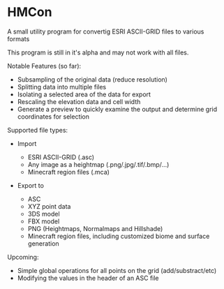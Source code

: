 # HMCon
A small utility program for convertig ESRI ASCII-GRID files to various formats

This program is still in it's alpha and may not work with all files.

Notable Features (so far):

  - Subsampling of the original data (reduce resolution)
  - Splitting data into multiple files
  - Isolating a selected area of the data for export
  - Rescaling the elevation data and cell width
  - Generate a preview to quickly examine the output and determine grid coordinates for selection

Supported file types:

  - Import
    - ESRI ASCII-GRID (.asc)
    - Any image as a heightmap (.png/.jpg/.tif/.bmp/...)
    - Minecraft region files (.mca)

  - Export to
    - ASC
    - XYZ point data
    - 3DS model
    - FBX model
    - PNG (Heightmaps, Normalmaps and Hillshade)
    - Minecraft region files, including customized biome and surface generation

Upcoming:
  - Simple global operations for all points on the grid (add/substract/etc)
  - Modifying the values in the header of an ASC file
